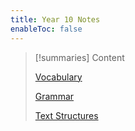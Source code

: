 ```yaml
---
title: Year 10 Notes 
enableToc: false
---
```


> [!summaries] Content
> 
> [Vocabulary](vocabulary.md)
> 
> [Grammar](grammar.md)
> 
> [Text Structures](textstructures.md)





